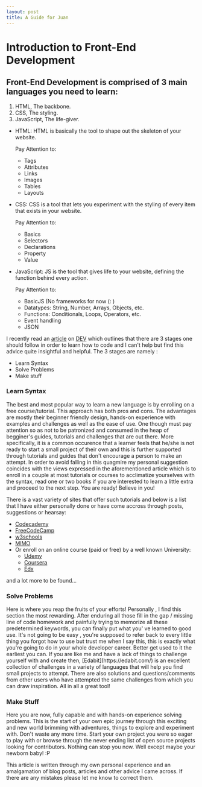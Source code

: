 ```yaml
---
layout: post
title: A Guide for Juan
---
```


<h1>Introduction to Front-End Development</h1>

<h2>Front-End Development is comprised of 3 main languages you need to learn:</h2>

1. HTML, The backbone.
2. CSS, The styling.
3. JavaScript, The life-giver.


- HTML:
  HTML is basically the tool to shape out the skeleton of your website.
  
  Pay Attention to: 
  - Tags
  - Attributes
  - Links
  - Images
  - Tables
  - Layouts
  
  
  
- CSS:
  CSS is a tool that lets you experiment with the styling of every item that exists in your website.
  
  Pay Attention to: 
  - Basics
  - Selectors
  - Declarations
  - Property
  - Value
  
  
  
- JavaScript:
  JS is the tool that gives life to your website, defining the function behind every action.
  
  Pay Attention to:
  - BasicJS (No frameworks for now (: )
  - Datatypes: String, Number, Arrays, Objects, etc.
  - Functions: Conditionals, Loops, Operators, etc.
  - Event handling
  - JSON
  
  
I recently read an [article](https://dev.to/methodx/the-best-way-to-learn-how-to-code-14lk) on [DEV](https://dev.to) which outlines that there are 3 stages one should follow in order to learn how to code and I can't help but find this advice quite insightful and helpful. The 3 stages are namely : 
- Learn Syntax
- Solve Problems
- Make stuff

<h3> Learn Syntax </h3>
<p1>The best and most popular way to learn a new language is by enrolling on a free course/tutorial. This approach has both pros and cons. The advantages are mostly their beginner friendly design, hands-on experience with examples and challenges as well as the ease of use. One though must pay attention so as not to be patronized and consumed in the heap of begginer's guides, tutorials and challenges that are out there. More specifically, it is a common occurence that a learner feels that he/she is not ready to start a small project of their own and this is further supported through tutorials and guides that don't encourage a person to make an attempt. In order to avoid falling in this quagmire my personal suggestion coincides with the views expressed in the aforementioned article which is to enroll in a couple at most tutorials or courses to acclimatize yourselves with the syntax, read one or two books if you are interested to learn a little extra and proceed to the next step. You are ready! Believe in you!</p1>
  
  

There is a vast variety of sites that offer such tutorials and below is a list that I have either personally done or have come accross through posts, suggestions or hearsay:
- [Codecademy](https://www.codecademy.com/)
- [FreeCodeCamp](https://www.freecodecamp.org/)
- [w3schools](https://www.w3schools.com/)
- [MIMO](https://getmimo.com/)
- Or enroll on an online course (paid or free) by a well known University:
  - [Udemy](https://www.udemy.com/)
  - [Coursera](https://www.coursera.org/)
  - [Edx](https://www.edx.org/)

and a lot more to be found...

<h3> Solve Problems </h3>
<p1> Here is where you reap the fruits of your efforts! Personally , I find this section the most rewarding. After enduring all those fill in the gap / missing line of code homework and painfully trying to memorize all these predetermined keywords, you can finally put what you' ve learned to good use. It's not going to be easy , you're supposed to refer back to every little thing you forgot how to use but trust me when I say this, this is exactly what you're going to do in your whole developer career. Better get used to it the earliest you can. </p1>
If you are like me and have a lack of things to challenge yourself with and create then, 
[Edabit](https://edabit.com/) is an excellent collection of challenges in a variety of languages that will help you find small projects to attempt. There are also solutions and questions/comments from other users who have attempted the same challenges from which you can draw inspiration. All in all a great tool!

<h3> Make Stuff </h3>
<p1> Here you are now, fully capable and with hands-on experience solving problems. This is the start of your own epic journey through this exciting and new world brimming with adventures, things to explore and experiment with. Don't waste any more time. Start your own project you were so eager to play with or browse through the never ending list of open source projects looking for contributors. Nothing can stop you now. Well except maybe your newborn baby! :P
  
  
<p1>This article is written through my own personal experience and an amalgamation of blog posts, articles and other advice I came across. If there are any mistakes please let me know to correct them.</p1>
  
